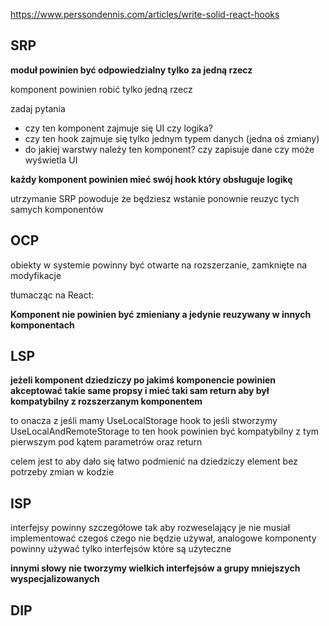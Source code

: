 https://www.perssondennis.com/articles/write-solid-react-hooks

## SRP

**moduł powinien być odpowiedzialny tylko za jedną rzecz**

komponent powinien robić tylko jedną rzecz 

zadaj pytania 

- czy ten komponent zajmuje się UI czy logika?
- czy ten hook zajmuje się tylko jednym typem danych (jedna oś zmiany)
- do jakiej warstwy należy ten komponent? czy zapisuje dane czy może wyświetla UI

**każdy komponent powinien mieć swój hook który obsługuje logikę** 

utrzymanie SRP powoduje że będziesz wstanie ponownie reuzyc tych samych komponentów

## OCP

obiekty w systemie powinny być otwarte na rozszerzanie, zamknięte na modyfikacje 

tłumacząc na React:

**Komponent nie powinien być zmieniany a jedynie reuzywany w innych komponentach**

## LSP

**jeżeli komponent dziedziczy po jakimś komponencie powinien akceptować takie same propsy i mieć taki sam return aby był kompatybilny z rozszerzanym komponentem** 

to onacza z jeśli mamy UseLocalStorage hook to jeśli stworzymy UseLocalAndRemoteStorage to ten hook powinien być kompatybilny z tym pierwszym pod kątem parametrów oraz return 

celem jest to aby dało się łatwo podmienić na dziedziczy element bez potrzeby zmian w kodzie

## ISP

interfejsy powinny szczegółowe tak aby rozweselający je nie musiał implementować czegoś czego nie będzie używał, analogowe komponenty powinny używać tylko interfejsów które są użyteczne 

**innymi słowy nie tworzymy wielkich interfejsów a grupy mniejszych wyspecjalizowanych**

## DIP






